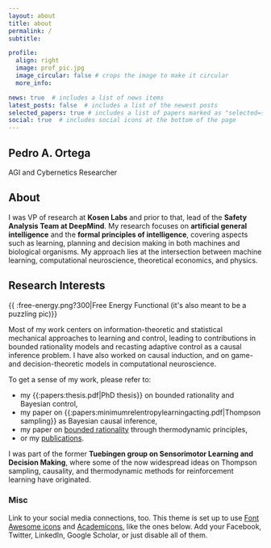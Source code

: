 ```yaml
---
layout: about
title: about
permalink: /
subtitle: 

profile:
  align: right
  image: prof_pic.jpg
  image_circular: false # crops the image to make it circular
  more_info: 

news: true  # includes a list of news items
latest_posts: false  # includes a list of the newest posts
selected_papers: true # includes a list of papers marked as "selected={true}"
social: true  # includes social icons at the bottom of the page
---
```


## Pedro A. Ortega
AGI and Cybernetics Researcher

## About

I was VP of research at **Kosen Labs** and prior to that, lead of the **Safety Analysis Team at DeepMind**. My research focuses on **artificial general intelligence** and the **formal principles of intelligence**, covering aspects such as learning, planning and decision making in both machines and biological organisms. My approach lies at the intersection between machine learning, computational neuroscience, theoretical economics, and physics.

## Research Interests

{{ :free-energy.png?300|Free Energy Functional (it's also meant to be a puzzling pic)}}
 
Most of my work centers on information-theoretic and statistical mechanical approaches to learning and control, leading to contributions in bounded rationality models and recasting adaptive control as a causal inference problem. I have also worked on causal induction, and on game- and decision-theoretic models in computational neuroscience. 

To get a sense of my work, please refer to:
  * my {{:papers:thesis.pdf|PhD thesis}} on bounded rationality and Bayesian control,
  * my paper on {{:papers:minimumrelentropylearningacting.pdf|Thompson sampling}} as Bayesian causal inference,
  * my paper on [bounded rationality](http://rspa.royalsocietypublishing.org/content/469/2153/20120683) through thermodynamic principles,
  * or my [publications](/publications).

I was part of the former **Tuebingen group on Sensorimotor Learning and Decision Making**, where some of the now widespread ideas on Thompson sampling, causality, and thermodynamic methods for reinforcement learning have originated. 

### Misc
Link to your social media connections, too. This theme is set up to use [Font Awesome icons](http://fortawesome.github.io/Font-Awesome/) and [Academicons](https://jpswalsh.github.io/academicons/), like the ones below. Add your Facebook, Twitter, LinkedIn, Google Scholar, or just disable all of them.